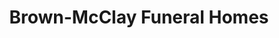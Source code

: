 ---
title: "Brown-McClay Funeral Homes"
url: /bristol/brown-mcclay-funeral-homes/
shop: funeral directors
---